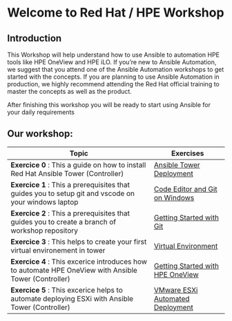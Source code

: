 
# Welcome to Red Hat / HPE Workshop

## Introduction

This Workshop will help understand how to use Ansible to automation HPE tools like HPE OneView and HPE iLO. If you’re new to Ansible Automation, we suggest that you attend one of the Ansible Automation workshops to get started with the concepts. If you are planning to use Ansible Automation in production, we highly recommend attending the Red Hat official training to master the concepts as well as the product.

After finishing this workshop you will be ready to start using Ansible for your daily requirements



## Our workshop:

| Topic   | Exercises  | 
|---|---|
| **Exercice 0** : This a guide on how to install Red Hat Ansible Tower (Controller)| [Ansible Tower Deployment](./exercises/ansible_tower_install.md) |
| **Exercice 1** : This a prerequisites that guides you to setup git and vscode on your windows laptop| [Code Editor and Git on Windows](./exercises/code_editor_and_git_on_windows.md) |
| **Exercice 2** : This a prerequisites that guides you to create a branch of workshop repository| [Getting Started with Git](./exercises/git.md) |
| **Exercice 3** : This helps to create your first virtual environement in tower| [Virtual Environment](./exercises/virtual_environment.md) |
| **Exercice 4** : This excerice introduces how to automate HPE OneView with Ansible Tower (Controller)| [Getting Started with HPE OneView](./exercises/getting_started_with_hpe_oneview.md) |
| **Exercice 5** : This excerice helps to automate deploying ESXi with Ansible Tower (Controller)| [VMware ESXi Automated Deployment](./exercises/vmware_install.md) 
